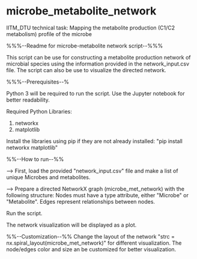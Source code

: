 # microbe_metabolite_network
IITM_DTU technical task: Mapping the metabolite production (C1/C2 metabolism) profile of the microbe

%%%--Readme for microbe-metabolite network script--%%%

This script can be use for constructing a metabolite production network of microbial species using the information provided in the network_input.csv file. The script can also be use to visualize the directed network.


%%%--Prerequisites--%
 
Python 3 will be required to run the script. Use the Jupyter notebook for better readability.

Required Python Libraries:

1. networkx
2. matplotlib

Install the libraries using pip if they are not already installed:
"pip install networkx matplotlib"

%%--How to run--%%

--> First, load the provided "network_input.csv" file and make a list of unique Microbes and metabolites.

--> Prepare a directed NetworkX graph (microbe_met_network) with the following structure:
Nodes must have a type attribute, either "Microbe" or "Metabolite".
Edges represent relationships between nodes.

Run the script.

The network visualization will be displayed as a plot.

%%--Customization--%%
Change the layout of the network "strc = nx.spiral_layout(microbe_met_network)" for different visualization.
The node/edges color and size an be customized for better visualization.


